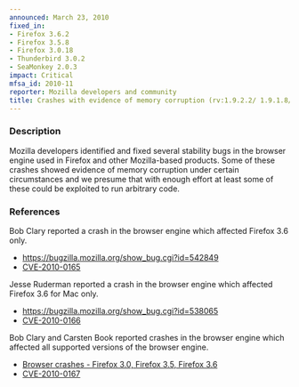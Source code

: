 ```yaml
---
announced: March 23, 2010
fixed_in:
- Firefox 3.6.2
- Firefox 3.5.8
- Firefox 3.0.18
- Thunderbird 3.0.2
- SeaMonkey 2.0.3
impact: Critical
mfsa_id: 2010-11
reporter: Mozilla developers and community
title: Crashes with evidence of memory corruption (rv:1.9.2.2/ 1.9.1.8/ 1.9.0.18)
---
```


<h3>Description</h3>

<p>Mozilla developers identified and fixed several stability bugs in
the browser engine used in Firefox and other Mozilla-based
products. Some of these crashes showed evidence of memory corruption
under certain circumstances and we presume that with enough effort at
least some of these could be exploited to run arbitrary code.</p>

<h3>References</h3>

<p>Bob Clary reported a crash in the browser engine which affected Firefox 3.6 only.</p>
<ul>
  <li><a href="https://bugzilla.mozilla.org/show_bug.cgi?id=542849">https://bugzilla.mozilla.org/show_bug.cgi?id=542849</a></li>
  <li><a class="ex-ref" href="http://cve.mitre.org/cgi-bin/cvename.cgi?name=CVE-2010-0165">CVE-2010-0165</a></li>
</ul>

<p>Jesse Ruderman reported a crash in the browser engine which affected Firefox 3.6 for Mac only.</p>
<ul>
  <li><a href="https://bugzilla.mozilla.org/show_bug.cgi?id=538065">https://bugzilla.mozilla.org/show_bug.cgi?id=538065</a></li>
  <li><a class="ex-ref" href="http://cve.mitre.org/cgi-bin/cvename.cgi?name=CVE-2010-0166">CVE-2010-0166</a></li>
</ul>

<p>Bob Clary and Carsten Book reported crashes in the browser engine which affected all supported versions of the browser engine.</p>
<ul>
  <li><a href="https://bugzilla.mozilla.org/buglist.cgi?bug_id=535641,534082">Browser crashes - Firefox 3.0, Firefox 3.5, Firefox 3.6</a></li>
  <li><a class="ex-ref" href="http://cve.mitre.org/cgi-bin/cvename.cgi?name=CVE-2010-0167">CVE-2010-0167</a></li>
</ul>




